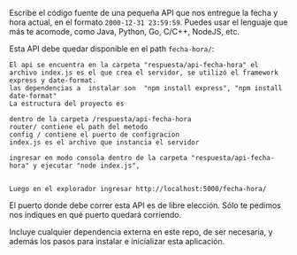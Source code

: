 Escribe el código fuente de una pequeña API que nos entregue la fecha y hora actual, en el formato `2000-12-31 23:59:59`. Puedes usar el lenguaje que más te acomode, como Java, Python, Go, C/C++, NodeJS, etc.

Esta API debe quedar disponible en el path `fecha-hora/`:

```respuesta
El api se encuentra en la carpeta "respuesta/api-fecha-hora" el archivo index.js es el que crea el servidor, se utilizó el framework express y date-format.
las dependencias a  instalar son  "npm install express", "npm install date-format"
La estructura del proyecto es 

dentro de la carpeta /respuesta/api-fecha-hora
router/ contiene el path del metodo
config / contiene el puerto de configracion
index.js es el archivo que instancia el servidor

ingresar en modo consola dentro de la carpeta "respuesta/api-fecha-hora" y ejecutar "node index.js", 


Luego en el explorador ingresar http://localhost:5000/fecha-hora/

```

El puerto donde debe correr esta API es de libre elección. Sólo te pedimos nos indiques en qué puerto quedará corriendo.

Incluye cualquier dependencia externa en este repo, de ser necesaria, y además los pasos para instalar e inicializar esta aplicación.
